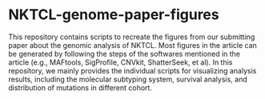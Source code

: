 # NKTCL-genome-paper-figures
This repository contains scripts to recreate the figures from our submitting paper about the genomic analysis of NKTCL.
Most figures in the article can be generated by following the steps of the softwares mentioned in the article (e.g., MAFtools, SigProfile, CNVkit, ShatterSeek, et al). In this repository, we mainly provides the individual scripts for visualizing analysis results, including the molecular subtyping system, survival analysis, and distribution of mutations in different cohort.
